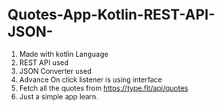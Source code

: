 # Quotes-App-Kotlin-REST-API-JSON-
1. Made with kotlin Language
2. REST API used
3. JSON Converter used
4. Advance On click listener is using interface
5. Fetch all the quotes from https://type.fit/api/quotes
6. Just a simple app learn.
